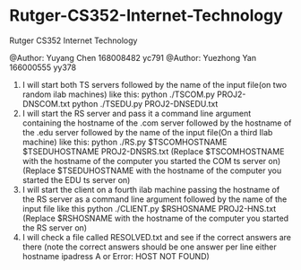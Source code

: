 # Rutger-CS352-Internet-Technology
Rutger CS352 Internet Technology

@Author: Yuyang Chen  168008482   yc791
@Author: Yuezhong Yan 166000555 yy378

1. I will start both TS servers followed by the name of the input file(on two random ilab machines)
like this:
python ./TSCOM.py PROJ2-DNSCOM.txt 
python ./TSEDU.py PROJ2-DNSEDU.txt
2. I will start the RS server and pass it a command line argument containing the hostname of the .com server followed by the hostname of the .edu server  followed by the name of the input file(On a third Ilab machine)
like this:
python ./RS.py $TSCOMHOSTNAME $TSEDUHOSTNAME  PROJ2-DNSRS.txt
(Replace $TSCOMHOSTNAME with the hostname of the computer you started the COM ts server on)
(Replace $TSEDUHOSTNAME with the hostname of the computer you started the EDU ts server on)
3. I will start the client on a fourth ilab machine passing the hostname of the RS server as a command line argument followed by the name of the input file
like this
python ./CLIENT.py $RSHOSNAME PROJ2-HNS.txt
(Replace $RSHOSNAME with the hostname of the computer you started the RS server on)
4. I will check a file called RESOLVED.txt and see if the correct answers are there (note the correct answers should be one answer per line  either hostname ipadress A or Error: HOST NOT FOUND)
